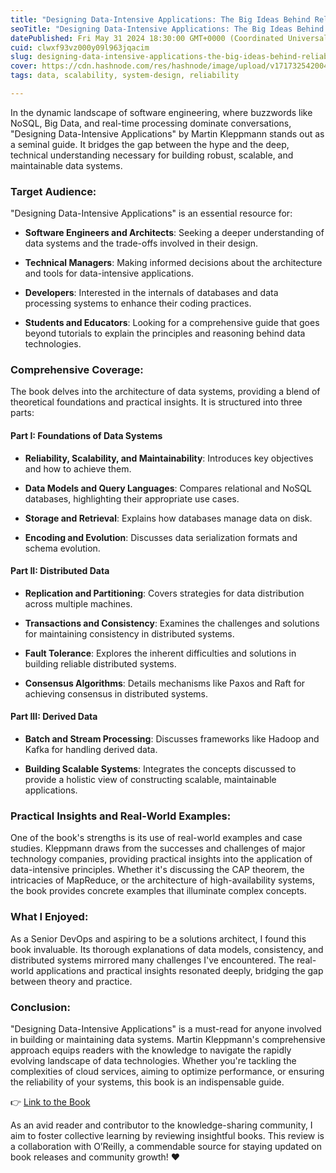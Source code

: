 ```yaml
---
title: "Designing Data-Intensive Applications: The Big Ideas Behind Reliable, Scalable, and Maintainable Systems - A Comprehensive Book Review"
seoTitle: "Designing Data-Intensive Applications: The Big Ideas Behind Reliable, "
datePublished: Fri May 31 2024 18:30:00 GMT+0000 (Coordinated Universal Time)
cuid: clwxf93vz000y09l963jqacim
slug: designing-data-intensive-applications-the-big-ideas-behind-reliable-scalable-and-maintainable-systems-a-comprehensive-book-review
cover: https://cdn.hashnode.com/res/hashnode/image/upload/v1717325420047/f10dcfd3-7a52-4f2c-a993-ae039c393aa6.png
tags: data, scalability, system-design, reliability

---
```


In the dynamic landscape of software engineering, where buzzwords like NoSQL, Big Data, and real-time processing dominate conversations, "Designing Data-Intensive Applications" by Martin Kleppmann stands out as a seminal guide. It bridges the gap between the hype and the deep, technical understanding necessary for building robust, scalable, and maintainable data systems.

### Target Audience:

"Designing Data-Intensive Applications" is an essential resource for:

* **Software Engineers and Architects**: Seeking a deeper understanding of data systems and the trade-offs involved in their design.
    
* **Technical Managers**: Making informed decisions about the architecture and tools for data-intensive applications.
    
* **Developers**: Interested in the internals of databases and data processing systems to enhance their coding practices.
    
* **Students and Educators**: Looking for a comprehensive guide that goes beyond tutorials to explain the principles and reasoning behind data technologies.
    

### Comprehensive Coverage:

The book delves into the architecture of data systems, providing a blend of theoretical foundations and practical insights. It is structured into three parts:

#### Part I: Foundations of Data Systems

* **Reliability, Scalability, and Maintainability**: Introduces key objectives and how to achieve them.
    
* **Data Models and Query Languages**: Compares relational and NoSQL databases, highlighting their appropriate use cases.
    
* **Storage and Retrieval**: Explains how databases manage data on disk.
    
* **Encoding and Evolution**: Discusses data serialization formats and schema evolution.
    

#### Part II: Distributed Data

* **Replication and Partitioning**: Covers strategies for data distribution across multiple machines.
    
* **Transactions and Consistency**: Examines the challenges and solutions for maintaining consistency in distributed systems.
    
* **Fault Tolerance**: Explores the inherent difficulties and solutions in building reliable distributed systems.
    
* **Consensus Algorithms**: Details mechanisms like Paxos and Raft for achieving consensus in distributed systems.
    

#### Part III: Derived Data

* **Batch and Stream Processing**: Discusses frameworks like Hadoop and Kafka for handling derived data.
    
* **Building Scalable Systems**: Integrates the concepts discussed to provide a holistic view of constructing scalable, maintainable applications.
    

### Practical Insights and Real-World Examples:

One of the book's strengths is its use of real-world examples and case studies. Kleppmann draws from the successes and challenges of major technology companies, providing practical insights into the application of data-intensive principles. Whether it's discussing the CAP theorem, the intricacies of MapReduce, or the architecture of high-availability systems, the book provides concrete examples that illuminate complex concepts.

### What I Enjoyed:

As a Senior DevOps and aspiring to be a solutions architect, I found this book invaluable. Its thorough explanations of data models, consistency, and distributed systems mirrored many challenges I've encountered. The real-world applications and practical insights resonated deeply, bridging the gap between theory and practice.

### Conclusion:

"Designing Data-Intensive Applications" is a must-read for anyone involved in building or maintaining data systems. Martin Kleppmann's comprehensive approach equips readers with the knowledge to navigate the rapidly evolving landscape of data technologies. Whether you're tackling the complexities of cloud services, aiming to optimize performance, or ensuring the reliability of your systems, this book is an indispensable guide.

👉 [Link to the Book](https://www.oreilly.com/library/view/designing-data-intensive-applications/9781491903063/)

As an avid reader and contributor to the knowledge-sharing community, I aim to foster collective learning by reviewing insightful books. This review is a collaboration with O’Reilly, a commendable source for staying updated on book releases and community growth! ❤️